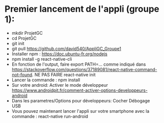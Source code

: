 # Premier lancement de l'appli (groupe 1):

* mkdir ProjetGC
* cd ProjetGC
* git init
* git pull https://github.com/david540/AppliGC_Groupe1
* Installer npm : https://doc.ubuntu-fr.org/nodejs
* npm install -g react-native-cli
* En fonction de l'output, faire export PATH=... comme indiqué dans https://stackoverflow.com/questions/37189081/react-native-command-not-found. NE PAS FAIRE react-native init
* Lancer la commande : npm install
* Sur votre android: Activer le mode développeur https://www.androidpit.fr/comment-activer-options-developpeurs-android
* Dans les parametres/Options pour développeurs: Cocher Débogage USB 
* Vous pouvez maintenant lancer l'appli sur votre smartphone avec la commande : react-native run-android
